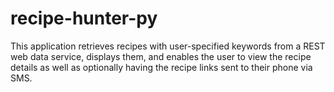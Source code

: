 # recipe-hunter-py

This application retrieves recipes with user-specified keywords from a REST web data service, displays them, and enables the user to view the recipe details as well as optionally having the recipe links sent to their phone via SMS.
